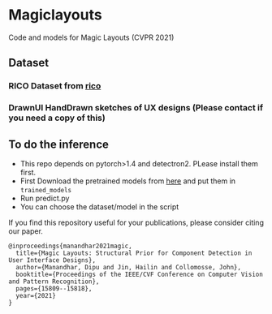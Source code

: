 # Magiclayouts
Code and models for Magic Layouts (CVPR 2021)


## Dataset
### RICO Dataset from [rico](https://interactionmining.org/rico)
### DrawnUI HandDrawn sketches of UX designs (Please contact if you need a copy of this)

## To do the inference 
* This repo depends on  pytorch>1.4 and detectron2. PLease install them first.
* First Download the pretrained models from [here](https://drive.google.com/drive/folders/1C28cQ3oZXwJ9oOJS0lZRpDLIfDaXSanx?usp=sharing) and put them in `trained_models`
* Run predict.py
* You can choose the dataset/model in the script

If you find this repository useful for your publications, please consider citing our paper.

```
@inproceedings{manandhar2021magic,
  title={Magic Layouts: Structural Prior for Component Detection in User Interface Designs},
  author={Manandhar, Dipu and Jin, Hailin and Collomosse, John},
  booktitle={Proceedings of the IEEE/CVF Conference on Computer Vision and Pattern Recognition},
  pages={15809--15818},
  year={2021}
}
```

